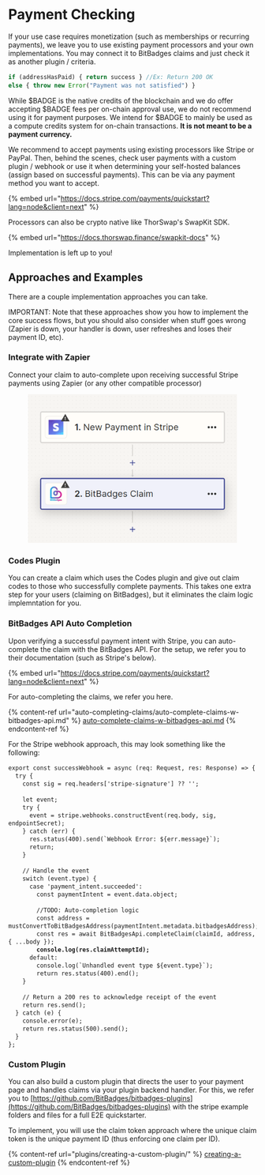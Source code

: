 # Payment Checking

If your use case requires monetization (such as memberships or recurring payments), we leave you to use existing payment processors and your own implementations. You may connect it to BitBadges claims and just check it as another plugin / criteria.

```javascript
if (addressHasPaid) { return success } //Ex: Return 200 OK
else { throw new Error("Payment was not satisfied") }
```

While $BADGE is the native credits of the blockchain and we do offer accepting $BADGE fees per on-chain approval use, we do not recommend using it for payment purposes. We intend for $BADGE to mainly be used as a compute credits system for on-chain transactions. **It is not meant to be a payment currency.**

We recommend to accept payments using existing processors like Stripe or PayPal. Then, behind the scenes, check user payments with a custom plugin / webhook or use it when determining your self-hosted balances (assign based on successful payments). This can be via any payment method you want to accept.

{% embed url="https://docs.stripe.com/payments/quickstart?lang=node&client=next" %}

Processors can also be crypto native like ThorSwap's SwapKit SDK.

{% embed url="https://docs.thorswap.finance/swapkit-docs" %}

Implementation is left up to you!

## Approaches and Examples

There are a couple implementation approaches you can take.

IMPORTANT: Note that these approaches show you how to implement the core success flows, but you should also consider when stuff goes wrong (Zapier is down, your handler is down, user refreshes and loses their payment ID, etc).

### Integrate with Zapier

Connect your claim to auto-complete upon receiving successful Stripe payments using Zapier (or any other compatible processor)

<figure><img src="../../.gitbook/assets/image (1) (1) (1) (1) (1) (1) (1) (1) (1) (1) (1) (1) (1) (1) (1) (1) (1) (1) (1) (1) (1) (1) (1) (1).png" alt=""><figcaption></figcaption></figure>

### Codes Plugin

You can create a claim which uses the Codes plugin and give out claim codes to those who successfully complete payments. This takes one extra step for your users (claiming on BitBadges), but it eliminates the claim logic implemntation for you.

### BitBadges API Auto Completion

Upon verifying a successful payment intent with Stripe, you can auto-complete the claim with the BitBadges API. For the setup, we refer you to their documentation (such as Stripe's below).

{% embed url="https://docs.stripe.com/payments/quickstart?lang=node&client=next" %}

For auto-completing the claims, we refer you here.

{% content-ref url="auto-completing-claims/auto-complete-claims-w-bitbadges-api.md" %}
[auto-complete-claims-w-bitbadges-api.md](auto-completing-claims/auto-complete-claims-w-bitbadges-api.md)
{% endcontent-ref %}

For the Stripe webhook approach, this may look something like the following:

<pre class="language-typescript"><code class="lang-typescript">export const successWebhook = async (req: Request, res: Response) => {
  try {
    const sig = req.headers['stripe-signature'] ?? '';

    let event;
    try {
      event = stripe.webhooks.constructEvent(req.body, sig, endpointSecret);
    } catch (err) {
      res.status(400).send(`Webhook Error: ${err.message}`);
      return;
    }

    // Handle the event
    switch (event.type) {
      case 'payment_intent.succeeded':
        const paymentIntent = event.data.object;

        //TODO: Auto-completion logic
        const address = mustConvertToBitBadgesAddress(paymentIntent.metadata.bitbadgesAddress);
        const res = await BitBadgesApi.completeClaim(claimId, address, { ...body });
<strong>        console.log(res.claimAttemptId);
</strong>      default:
        console.log(`Unhandled event type ${event.type}`);
        return res.status(400).end();
    }

    // Return a 200 res to acknowledge receipt of the event
    return res.send();
  } catch (e) {
    console.error(e);
    return res.status(500).send();
  }
};
</code></pre>

### Custom Plugin

You can also build a custom plugin that directs the user to your payment page and handles claims via your plugin backend handler. For this, we refer you to [https://github.com/BitBadges/bitbadges-plugins](https://github.com/BitBadges/bitbadges-plugins) with the stripe example folders and files for a full E2E quickstarter.

To implement, you will use the claim token approach where the unique claim token is the unique payment ID (thus enforcing one claim per ID).

{% content-ref url="plugins/creating-a-custom-plugin/" %}
[creating-a-custom-plugin](plugins/creating-a-custom-plugin/)
{% endcontent-ref %}

